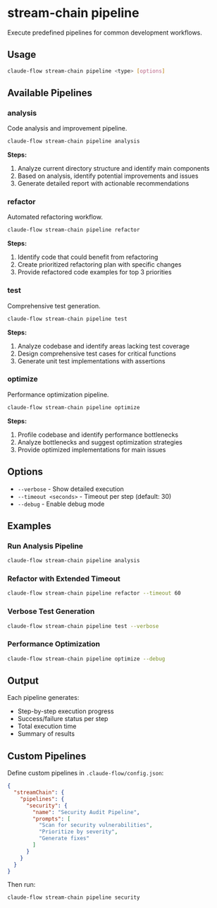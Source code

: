 # stream-chain pipeline

Execute predefined pipelines for common development workflows.

## Usage

```bash
claude-flow stream-chain pipeline <type> [options]
```

## Available Pipelines

### analysis

Code analysis and improvement pipeline.

```bash
claude-flow stream-chain pipeline analysis
```

**Steps:**

1. Analyze current directory structure and identify main components
2. Based on analysis, identify potential improvements and issues
3. Generate detailed report with actionable recommendations

### refactor

Automated refactoring workflow.

```bash
claude-flow stream-chain pipeline refactor
```

**Steps:**

1. Identify code that could benefit from refactoring
2. Create prioritized refactoring plan with specific changes
3. Provide refactored code examples for top 3 priorities

### test

Comprehensive test generation.

```bash
claude-flow stream-chain pipeline test
```

**Steps:**

1. Analyze codebase and identify areas lacking test coverage
2. Design comprehensive test cases for critical functions
3. Generate unit test implementations with assertions

### optimize

Performance optimization pipeline.

```bash
claude-flow stream-chain pipeline optimize
```

**Steps:**

1. Profile codebase and identify performance bottlenecks
2. Analyze bottlenecks and suggest optimization strategies
3. Provide optimized implementations for main issues

## Options

- `--verbose` - Show detailed execution
- `--timeout <seconds>` - Timeout per step (default: 30)
- `--debug` - Enable debug mode

## Examples

### Run Analysis Pipeline

```bash
claude-flow stream-chain pipeline analysis
```

### Refactor with Extended Timeout

```bash
claude-flow stream-chain pipeline refactor --timeout 60
```

### Verbose Test Generation

```bash
claude-flow stream-chain pipeline test --verbose
```

### Performance Optimization

```bash
claude-flow stream-chain pipeline optimize --debug
```

## Output

Each pipeline generates:

- Step-by-step execution progress
- Success/failure status per step
- Total execution time
- Summary of results

## Custom Pipelines

Define custom pipelines in `.claude-flow/config.json`:

```json
{
  "streamChain": {
    "pipelines": {
      "security": {
        "name": "Security Audit Pipeline",
        "prompts": [
          "Scan for security vulnerabilities",
          "Prioritize by severity",
          "Generate fixes"
        ]
      }
    }
  }
}
```

Then run:

```bash
claude-flow stream-chain pipeline security
```
